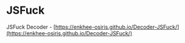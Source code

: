 # JSFuck

JSFuck Decoder - [https://enkhee-osiris.github.io/Decoder-JSFuck/](https://enkhee-osiris.github.io/Decoder-JSFuck/)
